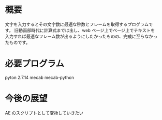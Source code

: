 # 概要

文字を入力するとその文字数に最適な秒数とフレームを取得するプログラムです。
旧動画部時代に計算式までは出し、web ページ上でページ上でテキストを入力すれば最適なフレーム数が出るようにしたかったものの、完成に至らなかったものです。

# 必要プログラム

pyton 2.7.14
mecab
mecab-python

# 今後の展望

AE のスクリプトとして変換していきたい
